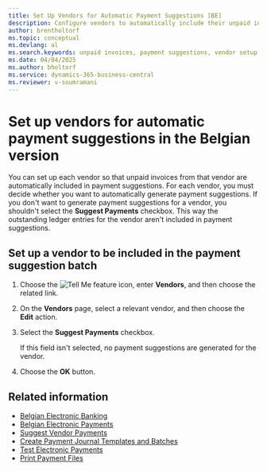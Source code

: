 ```yaml
---
title: Set Up Vendors for Automatic Payment Suggestions [BE]
description: Configure vendors to automatically include their unpaid invoices in payment suggestions for streamlined processing.
author: brentholtorf
ms.topic: conceptual
ms.devlang: al
ms.search.keywords: unpaid invoices, payment suggestions, vendor setup, automatic payments, Belgian version
ms.date: 04/04/2025
ms.author: bholtorf
ms.service: dynamics-365-business-central
ms.reviewer: v-soumramani
---
```


# Set up vendors for automatic payment suggestions in the Belgian version

You can set up each vendor so that unpaid invoices from that vendor are automatically included in payment suggestions. For each vendor, you must decide whether you want to automatically generate payment suggestions. If you don't want to generate payment suggestions for a vendor, you shouldn't select the **Suggest Payments** checkbox. This way the outstanding ledger entries for the vendor aren't included in payment suggestions.  

## Set up a vendor to be included in the payment suggestion batch  

1. Choose the ![Tell Me feature](../../media/ui-search/search_small.png "Tell me what you want to do") icon, enter **Vendors**, and then choose the related link.  
1. On the **Vendors** page, select a relevant vendor, and then choose the **Edit** action.  
1. Select the **Suggest Payments** checkbox.  

   If this field isn't selected, no payment suggestions are generated for the vendor.  

1. Choose the **OK** button.  
  
## Related information

- [Belgian Electronic Banking](belgian-electronic-banking.md)  
- [Belgian Electronic Payments](belgian-electronic-payments.md)  
- [Suggest Vendor Payments](../../payables-how-suggest-vendor-payments.md)  
- [Create Payment Journal Templates and Batches](how-to-create-payment-journal-templates-and-batches.md)  
- [Test Electronic Payments](how-to-test-electronic-payments.md)  
- [Print Payment Files](how-to-print-payment-files.md)  
